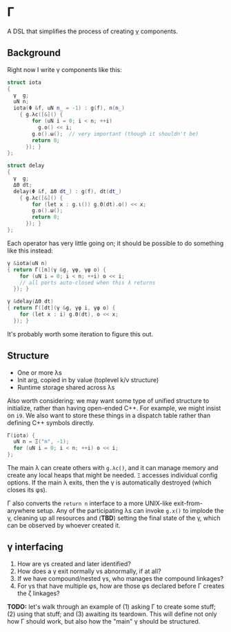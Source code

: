 # Γ
A DSL that simplifies the process of creating [γ](gamma.md) components.


## Background
Right now I write γ components like this:

```cpp
struct iota
{
  γ  g;
  uN n;
  iota(Φ &f, uN n_ = -1) : g(f), n(n_)
    { g.λc([&]() {
        for (uN i = 0; i < n; ++i)
          g.ο() << i;
        g.ο().ω();  // very important (though it shouldn't be)
        return 0;
      }); }
};

struct delay
{
  γ  g;
  ΔΘ dt;
  delay(Φ &f, ΔΘ dt_) : g(f), dt(dt_)
    { g.λc([&]() {
        for (let x : g.ι()) g.Θ(dt).ο() << x;
        g.ο().ω();
        return 0;
      }); }
};
```

Each operator has very little going on; it should be possible to do something like this instead:

```cpp
γ &iota(uN n)
{ return Γ([n](γ &g, γφ, γφ o) {
    for (uN i = 0; i < n; ++i) o << i;
    // all ports auto-closed when this λ returns
  }); }

γ &delay(ΔΘ dt)
{ return Γ([dt](γ &g, γφ i, γφ o) {
    for (let x : i) g.Θ(dt), o << x;
  }); }
```

It's probably worth some iteration to figure this out.


## Structure
+ One or more λs
+ Init arg, copied in by value (toplevel k/v structure)
+ Runtime storage shared across λs

Also worth considering: we may want some type of unified structure to initialize, rather than having open-ended C++. For example, we might insist on `i9`. We also want to store these things in a dispatch table rather than defining C++ symbols directly.

```cpp
Γ(iota) {
  uN n = Ξ("n", -1);
  for (uN i = 0; i < n; ++i) o << i;
};
```

The main λ can create others with `g.λc()`, and it can manage memory and create any local heaps that might be needed. `Ξ` accesses individual config options. If the main λ exits, then the γ is automatically destroyed (which closes its φs).

Γ also converts the `return n` interface to a more UNIX-like exit-from-anywhere setup. Any of the participating λs can invoke `g.x()` to implode the γ, cleaning up all resources and (**TBD**) setting the final state of the γ, which can be observed by whoever created it.


## γ interfacing
1. How are γs created and later identified?
2. How does a γ exit normally vs abnormally, if at all?
3. If we have compound/nested γs, who manages the compound linkages?
4. For γs that have multiple φs, how are those φs declared before Γ creates the ζ linkages?

**TODO:** let's walk through an example of (1) asking Γ to create some stuff; (2) using that stuff; and (3) awaiting its teardown. This will define not only how Γ should work, but also how the "main" γ should be structured.
